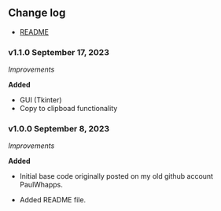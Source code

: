 ## Change log

- [README](README.md)

### v1.1.0 September 17, 2023

*Improvements*

**Added**

- GUI (Tkinter)
- Copy to clipboad functionality

### v1.0.0 September 8, 2023

 *Improvements*

 **Added**

- Initial base code originally posted on my old github account PaulWhapps.

- Added README file.
